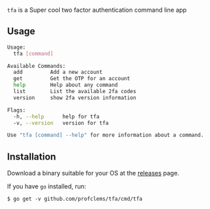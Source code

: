 `tfa` is a Super cool two factor authentication command line app

## Usage

```sh
Usage:
  tfa [command]

Available Commands:
  add         Add a new account
  get         Get the OTP for an account
  help        Help about any command
  list        List the available 2fa codes
  version     show 2fa version information

Flags:
  -h, --help      help for tfa
  -v, --version   version for tfa

Use "tfa [command] --help" for more information about a command.
```

## Installation

Download a binary suitable for your OS at the [releases](https://github.com/profclems/tfa/releases/latest) page.

If you have `go` installed, run:
```
$ go get -v github.com/profclems/tfa/cmd/tfa
```
